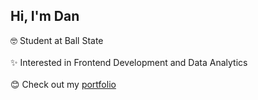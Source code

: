 ## Hi, I'm Dan

  🤓 Student at Ball State <br/> <br/>
  ✨ Interested in Frontend Development and Data Analytics <br/> <br/>
  😊 Check out my [portfolio](https://danchepkwony.com)
